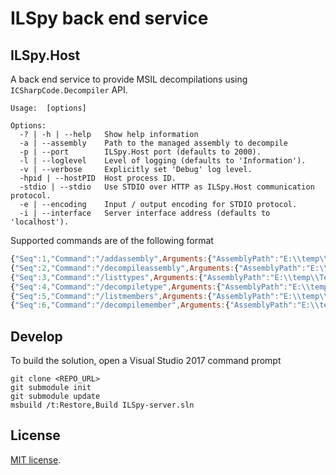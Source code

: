 # ILSpy back end service

## ILSpy.Host

A back end service to provide MSIL decompilations using `ICSharpCode.Decompiler` API.

```
Usage:  [options]

Options:
  -? | -h | --help   Show help information
  -a | --assembly    Path to the managed assembly to decompile
  -p | --port        ILSpy.Host port (defaults to 2000).
  -l | --loglevel    Level of logging (defaults to 'Information').
  -v | --verbose     Explicitly set 'Debug' log level.
  -hpid | --hostPID  Host process ID.
  -stdio | --stdio   Use STDIO over HTTP as ILSpy.Host communication protocol.
  -e | --encoding    Input / output encoding for STDIO protocol.
  -i | --interface   Server interface address (defaults to 'localhost').
```

Supported commands are of the following format

```javascript
{"Seq":1,"Command":"/addassembly",Arguments:{"AssemblyPath":"E:\\temp\\TestAssembly.dll"}}
{"Seq":2,"Command":"/decompileassembly",Arguments:{"AssemblyPath":"E:\\temp\\TestAssembly.dll"}}
{"Seq":3,"Command":"/listtypes",Arguments:{"AssemblyPath":"E:\\temp\\TestAssembly.dll","Namespace":"TestAssembly"}}
{"Seq":4,"Command":"/decompiletype",Arguments:{"AssemblyPath":"E:\\temp\\TestAssembly.dll","Rid":2}}
{"Seq":5,"Command":"/listmembers",Arguments:{"AssemblyPath":"E:\\temp\\TestAssembly.dll","Rid":2}}
{"Seq":6,"Command":"/decompilemember",Arguments:{"AssemblyPath":"E:\\temp\\TestAssembly.dll","TypeRid":2,"MemberType":100663296,"MemberRid":3}}
```

## Develop

To build the solution, open a Visual Studio 2017 command prompt

```
git clone <REPO_URL>
git submodule init
git submodule update
msbuild /t:Restore,Build ILSpy-server.sln
```
## License

[MIT license](LICENSE.TXT).
